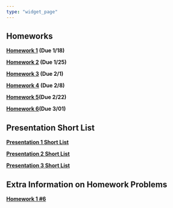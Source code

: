 ```yaml
---
type: "widget_page"
---
```


## Homeworks

 **[Homework 1](https://drive.google.com/file/d/1JXQqUkvqvIp_9r32kGN3GYM8opteheIA/view?usp=share_link) (Due 1/18)**

**[Homework 2](https://drive.google.com/file/d/1EK6F5zfN29cuUIaXsK7qo6GNF_OYhCQe/view?usp=sharing) (Due 1/25)**

**[Homework 3](https://drive.google.com/file/d/1zEPbuZnspzdin7puIjbViwpLzfKB0lok/view?usp=sharing) (Due 2/1)**

**[Homework 4](https://drive.google.com/file/d/191PjXHNGmDpwjdFXWtOlFKkrUF0m4Ytk/view?usp=sharing) (Due 2/8)**

**[Homework 5](https://drive.google.com/file/d/1EAHWq23akCsL_zFL-eN6PgQdNLA8hAli/view?usp=sharing)(Due 2/22)**

**[Homework 6](https://drive.google.com/file/d/1SjcS-cClaDh-zqESNNT94QuWYI-lWY6P/view?usp=sharing)(Due 3/01)**

## Presentation Short List

 **[Presentation 1 Short List](https://drive.google.com/file/d/1_84hfG53c9mTZTaDX4OpL0PeiXVXD6Hc/view?usp=sharing)**

**[Presentation 2 Short List](https://drive.google.com/file/d/1kbroyYz6gAjWTmT_JH2OcsBOHpCyBCWx/view?usp=sharing)**

**[Presentation 3 Short List](https://drive.google.com/file/d/1bdYw6fQTNPGN02PpaatheGVCQwATnJ8a/view?usp=sharing)**

## Extra Information on Homework Problems

**[Homework 1 #6](https://drive.google.com/file/d/1PDsrKNrIzQjkR5rTUZnlI26strK2uFnl/view?usp=share_link)**


